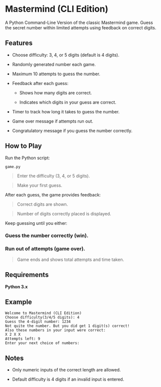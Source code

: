 # Mastermind (CLI Edition)
A Python Command-Line Version of the classic Mastermind game. Guess the secret number within limited attempts using feedback on correct digits.

## Features

- Choose difficulty: 3, 4, or 5 digits (default is 4 digits).

- Randomly generated number each game.

- Maximum 10 attempts to guess the number.

- Feedback after each guess:

  - Shows how many digits are correct.

  - Indicates which digits in your guess are correct.

- Timer to track how long it takes to guess the number.

- Game over message if attempts run out.

- Congratulatory message if you guess the number correctly.

## How to Play

Run the Python script:
```
game.py
```

>Enter the difficulty (3, 4, or 5 digits).

> Make your first guess.

After each guess, the game provides feedback:

> Correct digits are shown.

> Number of digits correctly placed is displayed.

Keep guessing until you either:

### Guess the number correctly (win).

### Run out of attempts (game over).

> Game ends and shows total attempts and time taken.

## Requirements

<Strong> Python 3.x </Strong>

## Example
```
Welcome to Mastermind (CLI Edition)
Choose difficulty(3/4/5 digits): 4
Guess the 4-digit number: 1234
Not quite the number. But you did get 1 digit(s) correct!
Also these numbers in your input were correct:
X 2 X X
Attempts left: 9
Enter your next choice of numbers: 
```
## Notes

- Only numeric inputs of the correct length are allowed.

- Default difficulty is 4 digits if an invalid input is entered.